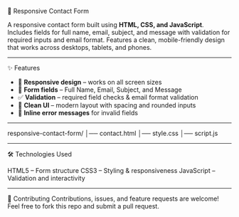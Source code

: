 📩 Responsive Contact Form  

A responsive contact form built using **HTML, CSS, and JavaScript**.  
Includes fields for full name, email, subject, and message with validation for required inputs and email format. Features a clean, mobile-friendly design that works across desktops, tablets, and phones.  

---

✨ Features  
- 📱 **Responsive design** – works on all screen sizes  
- 📝 **Form fields** – Full Name, Email, Subject, and Message  
- ✅ **Validation** – required field checks & email format validation  
- 🎨 **Clean UI** – modern layout with spacing and rounded inputs  
- 🔔 **Inline error messages** for invalid fields  

---

responsive-contact-form/
│── contact.html
│── style.css
│── script.js

---

🛠️ Technologies Used

HTML5 – Form structure
CSS3 – Styling & responsiveness
JavaScript – Validation and interactivity

---

🤝 Contributing
Contributions, issues, and feature requests are welcome!
Feel free to fork this repo and submit a pull request.
